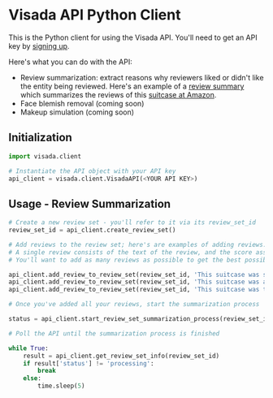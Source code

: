Visada API Python Client
====================

This is the Python client for using the Visada API. You'll need to get an API key by [signing up](http://api.visada.io/signup).

Here's what you can do with the API:

* Review summarization: extract reasons why reviewers liked or didn't like the entity being reviewed. Here's an example of
a [review summary](http://api.visada.io/review_sets/552ef4c6db5f093b870180be/visualize) which summarizes the reviews
of this [suitcase at Amazon](http://www.amazon.com/Rockland-Luggage-Melbourne-Expandable-Turquoise/dp/B00CBT5F44/ref=lp_15743261_1_5?s=apparel&ie=UTF8&qid=1429140644&sr=1-5%27).
* Face blemish removal (coming soon)
* Makeup simulation (coming soon)



Initialization
--------------

```python
import visada.client

# Instantiate the API object with your API key
api_client = visada.client.VisadaAPI(<YOUR API KEY>)
```



Usage - Review Summarization
----------------------------

```python
# Create a new review set - you'll refer to it via its review_set_id
review_set_id = api_client.create_review_set()

# Add reviews to the review set; here's are examples of adding reviews.
# A single review consists of the text of the review, and the score assigned to the review.
# You'll want to add as many reviews as possible to get the best possible summary.

api_client.add_review_to_review_set(review_set_id, 'This suitcase was so-so.', 3)
api_client.add_review_to_review_set(review_set_id, 'This suitcase was amazing.', 5)
api_client.add_review_to_review_set(review_set_id, 'This suitcase was terrible.', 1)

# Once you've added all your reviews, start the summarization process

status = api_client.start_review_set_summarization_process(review_set_id)

# Poll the API until the summarization process is finished

while True:
    result = api_client.get_review_set_info(review_set_id)
    if result['status'] != 'processing':
        break
    else:
        time.sleep(5)


```


